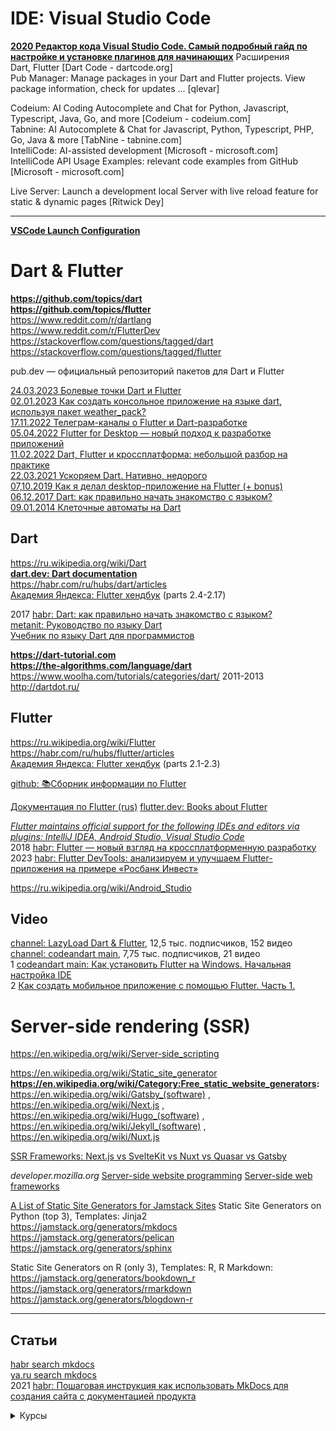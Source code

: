 # IDE:  Visual Studio Code
**[2020 Редактор кода Visual Studio Code. Самый подробный гайд по настройке и установке плагинов для начинающих](https://habr.com/ru/articles/490754)**
Расширения           
Dart, Flutter [Dart Code - dartcode.org]            
Pub Manager: Manage packages in your Dart and Flutter projects. View package information, check for updates ... [qlevar]         

Codeium: AI Coding Autocomplete and Chat for Python, Javascript, Typescript, Java, Go, and more [Codeium - codeium.com]           
Tabnine: AI Autocomplete & Chat for Javascript, Python, Typescript, PHP, Go, Java & more [TabNine - tabnine.com]         
IntelliCode: AI-assisted development [Microsoft - microsoft.com]           
IntelliCode API Usage Examples: relevant code examples from GitHub [Microsoft - microsoft.com]             

Live Server: Launch a development local Server with live reload feature for static & dynamic pages [Ritwick Dey]              
- - -
**[VSCode Launch Configuration](https://dartcode.org/docs/launch-configuration/)**                  



# Dart & Flutter
**https://github.com/topics/dart**           
**https://github.com/topics/flutter**              
https://www.reddit.com/r/dartlang         
https://www.reddit.com/r/FlutterDev          
https://stackoverflow.com/questions/tagged/dart                      
https://stackoverflow.com/questions/tagged/flutter                        

pub.dev — официальный репозиторий пакетов для Dart и Flutter 

[24.03.2023 Болевые точки Dart и Flutter](https://habr.com/ru/articles/724538)           
[02.01.2023 Как создать консольное приложение на языке dart, используя пакет weather_pack?](https://habr.com/ru/articles/708854)             
[17.11.2022 Телеграм-каналы о Flutter и Dart-разработке](https://habr.com/ru/articles/700002/)           
[05.04.2022 Flutter for Desktop — новый подход к разработке приложений](https://habr.com/ru/companies/otus/articles/659159)                 
[11.02.2022 Dart, Flutter и кроссплатформа: небольшой разбор на практике](https://habr.com/ru/articles/651065)              
[22.03.2021 Ускоряем Dart. Нативно, недорого](https://habr.com/ru/articles/547946)        
[07,10.2019 Как я делал desktop-приложение на Flutter (+ bonus)](https://habr.com/ru/articles/470251)         
[06.12.2017 Dart: как правильно начать знакомство с языком?](https://habr.com/ru/companies/wrike/articles/343988/)               
[09.01.2014 Клеточные автоматы на Dart](https://habr.com/ru/articles/207830/)                    

##  Dart
https://ru.wikipedia.org/wiki/Dart         
**[dart.dev: Dart documentation](https://dart.dev/guides)**                                    
https://habr.com/ru/hubs/dart/articles         
[Академия Яндекса: Flutter хендбук](https://academy.yandex.ru/handbook/flutter) (parts 2.4-2.17)

2017 [habr: Dart: как правильно начать знакомство с языком?](https://habr.com/ru/companies/wrike/articles/343988/)           
[metanit: Руководство по языку Dart](https://metanit.com/dart/tutorial/)          
[Учебник по языку Dart для программистов](https://questu.ru/articles/190153)     

**https://dart-tutorial.com              
https://the-algorithms.com/language/dart**         
https://www.woolha.com/tutorials/categories/dart/
2011-2013 http://dartdot.ru/


##  Flutter           
https://ru.wikipedia.org/wiki/Flutter        
https://habr.com/ru/hubs/flutter/articles               
[Академия Яндекса: Flutter хендбук](https://academy.yandex.ru/handbook/flutter)  (parts 2.1-2.3)

[github: 📚Сборник информации по Flutter](https://github.com/newbalancem5/flutter_info)

[Документация по Flutter (rus)](https://flutterdocs.ru/)
[flutter.dev: Books about Flutter](https://docs.flutter.dev/resources/books)







*[Flutter maintains official support for the following IDEs and editors via plugins: IntelliJ IDEA, Android Studio, Visual Studio Code](https://en.wikipedia.org/wiki/Flutter_(software))*                
2018 [habr: Flutter — новый взгляд на кроссплатформенную разработку](https://habr.com/ru/companies/google/articles/426701)                                  
2023 [habr: Flutter DevTools: анализируем и улучшаем Flutter-приложения на примере «Росбанк Инвест»](https://habr.com/ru/companies/rosbank/articles/753252/)                    


https://ru.wikipedia.org/wiki/Android_Studio           


## Video
[channel: LazyLoad Dart & Flutter](https://www.youtube.com/@LearnDartFlutter), 12,5 тыс. подписчиков, 152 видео        
[channel: codeandart main](https://www.youtube.com/@codeandartmain), 7,75 тыс. подписчиков, 21 видео                   
1 [codeandart main: Как установить Flutter на Windows. Начальная настройка IDE](https://www.youtube.com/watch?v=Nw39Se5xFQM)            
2 [Как создать мобильное приложение с помощью Flutter. Часть 1.](https://www.youtube.com/watch?v=_gHkBEACG4Q)                 

# Server-side rendering (SSR)

https://en.wikipedia.org/wiki/Server-side_scripting         

https://en.wikipedia.org/wiki/Static_site_generator             
**https://en.wikipedia.org/wiki/Category:Free_static_website_generators:**
https://en.wikipedia.org/wiki/Gatsby_(software) , https://en.wikipedia.org/wiki/Next.js , https://en.wikipedia.org/wiki/Hugo_(software) , https://en.wikipedia.org/wiki/Jekyll_(software) , https://en.wikipedia.org/wiki/Nuxt.js               

[SSR Frameworks: Next.js vs SvelteKit vs Nuxt vs Quasar vs Gatsby](https://simply-how.com/server-side-rendering-web-frameworks)

*developer.mozilla.org*
[Server-side website programming](https://developer.mozilla.org/en-US/docs/Learn/Server-side)
[Server-side web frameworks](https://developer.mozilla.org/en-US/docs/Learn/Server-side/First_steps/Web_frameworks)

[A List of Static Site Generators for Jamstack Sites](https://jamstack.org/generators/)
Static Site Generators on Python (top 3),  Templates: Jinja2             
https://jamstack.org/generators/mkdocs          
https://jamstack.org/generators/pelican           
https://jamstack.org/generators/sphinx                  


Static Site Generators on R (only 3),  Templates: R, R Markdown:        
https://jamstack.org/generators/bookdown_r             
https://jamstack.org/generators/rmarkdown        
https://jamstack.org/generators/blogdown-r            

- - -
## Статьи
[habr search mkdocs](https://habr.com/ru/search/?target_type=posts&order=relevance&q=%5Bmkdocs%5D)                     
[ya.ru search mkdocs](https://ya.ru/search/?text=использование+MkDocs)                
2021 [habr: Пошаговая инструкция как использовать MkDocs для создания сайта с документацией продукта](https://habr.com/ru/companies/rostelecom/articles/570098)              

<details>
   <summary>Курсы</summary>              
                         
[Практический онлайн-курс от Flutter-команды Surf](https://education.surf.ru) - 65000 руб.              
  
</details>
